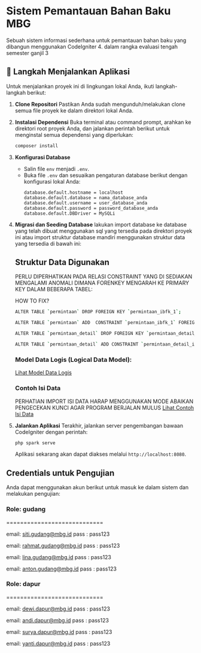 # Sistem Pemantauan Bahan Baku MBG 

Sebuah sistem informasi sederhana untuk pemantauan bahan baku yang dibangun menggunakan CodeIgniter 4.
dalam rangka evaluasi tengah semester ganjil 3

## 🚀 Langkah Menjalankan Aplikasi

Untuk menjalankan proyek ini di lingkungan lokal Anda, ikuti langkah-langkah berikut:

1.  **Clone Repositori**
    Pastikan Anda sudah mengunduh/melakukan clone semua file proyek ke dalam direktori lokal Anda.

2.  **Instalasi Dependensi**
    Buka terminal atau command prompt, arahkan ke direktori root proyek Anda, dan jalankan perintah berikut untuk menginstal semua dependensi yang diperlukan:
    ```bash
    composer install
    ```

3.  **Konfigurasi Database**
    - Salin file `env` menjadi `.env`.
    - Buka file `.env` dan sesuaikan pengaturan database berikut dengan konfigurasi lokal Anda:
      ```
      database.default.hostname = localhost
      database.default.database = nama_database_anda
      database.default.username = user_database_anda
      database.default.password = password_database_anda
      database.default.DBDriver = MySQLi
      ```

4.  **Migrasi dan Seeding Database**
    lakukan import database ke database yang telah dibuat menggunakan sql yang tersedia pada direktori proyek ini atau import struktur database mandiri menggunakan struktur data yang tersedia di bawah ini:
    
    ## Struktur Data Digunakan
    PERLU DIPERHATIKAN PADA RELASI CONSTRAINT YANG DI SEDIAKAN MENGALAMI ANOMALI DIMANA FORENKEY MENGARAH KE PRIMARY KEY DALAM BEBERAPA TABEL:
    
    HOW TO FIX?
    ```bash
    ALTER TABLE `permintaan` DROP FOREIGN KEY `permintaan_ibfk_1`;

    ALTER TABLE `permintaan` ADD  CONSTRAINT `permintaan_ibfk_1` FOREIGN KEY (`pemohon_id`) REFERENCES `user`(`id`) ON DELETE RESTRICT ON UPDATE RESTRICT;
    
    ALTER TABLE `permintaan_detail` DROP FOREIGN KEY `permintaan_detail_ibfk_1`; 
    
    ALTER TABLE `permintaan_detail` ADD CONSTRAINT `permintaan_detail_ibfk_1` FOREIGN KEY (`permintaan_id`) REFERENCES `permintaan`(`id`) ON DELETE RESTRICT ON UPDATE RESTRICT;
    ```
    
    ### Model Data Logis (Logical Data Model):
    [Lihat Model Data Logis](https://dbdiagram.io/d/Proyek-3-Pemantauan-Bahan-Baku-MBG-68dca2add2b621e422b3ba81)
    
    ### Contoh Isi Data
    PERHATIAN IMPORT ISI DATA HARAP MENGGUNAKAN MODE ABAIKAN PENGECEKAN KUNCI AGAR PROGRAM BERJALAN MULUS
    [Lihat Contoh Isi Data](https://gist.github.com/alifiharafi/0d842caf727bc2ba2183938b826e87bc)

6.  **Jalankan Aplikasi**
    Terakhir, jalankan server pengembangan bawaan CodeIgniter dengan perintah:
    ```bash
    php spark serve
    ```
    Aplikasi sekarang akan dapat diakses melalui `http://localhost:8080`.

## Credentials untuk Pengujian

Anda dapat menggunakan akun berikut untuk masuk ke dalam sistem dan melakukan pengujian:

### Role: gudang
============================

email: siti.gudang@mbg.id
pass : pass123

email: rahmat.gudang@mbg.id
pass : pass123

email: lina.gudang@mbg.id
pass : pass123

email: anton.gudang@mbg.id
pass : pass123

### Role: dapur
============================

email: dewi.dapur@mbg.id
pass : pass123

email: andi.dapur@mbg.id
pass : pass123

email: surya.dapur@mbg.id
pass : pass123

email: yanti.dapur@mbg.id
pass : pass123

